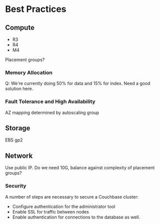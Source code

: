 # Best Practices

## Compute

* R3
* R4
* M4

Placement groups?

### Memory Allocation

Q: We're currently doing 50% for data and 15% for index.  Need a good solution here.

### Fault Tolerance and High Availability

AZ mapping determined by autoscaling group

## Storage

EBS gp2

## Network

Use public IP.  Do we need 10G, balance against complexity of placement groups?

### Security

A number of steps are necessary to secure a Couchbase cluster:
* Configure authentication for the administrator tool
* Enable SSL for traffic between nodes
* Enable authentication for connections to the database as well.
